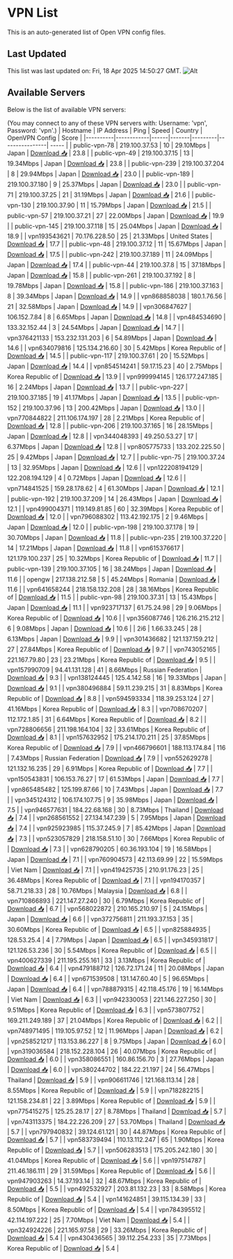 # VPN List

This is an auto-generated list of Open VPN config files.

## Last Updated

This list was last updated on: Fri, 18 Apr 2025 14:50:27 GMT.
![Alt](https://repobeats.axiom.co/api/embed/186b98318ef1479477931607c1ad7d823f12451f.svg "Repobeats analytics image")

## Available Servers

Below is the list of available VPN servers:

(You may connect to any of these VPN servers with: Username: 'vpn', Password: 'vpn'.)
| Hostname | IP Address | Ping | Speed | Country | OpenVPN Config | Score |
|----------|------------|------|-------|---------|----------------| ----- |
| public-vpn-78 | 219.100.37.53 | 10 | 29.10Mbps | Japan | [Download 📥](./configs/server_0_JP.ovpn) | 23.8 |
| public-vpn-49 | 219.100.37.15 | 13 | 19.34Mbps | Japan | [Download 📥](./configs/server_1_JP.ovpn) | 23.8 |
| public-vpn-239 | 219.100.37.204 | 8 | 29.94Mbps | Japan | [Download 📥](./configs/server_2_JP.ovpn) | 23.0 |
| public-vpn-189 | 219.100.37.180 | 9 | 25.37Mbps | Japan | [Download 📥](./configs/server_3_JP.ovpn) | 23.0 |
| public-vpn-71 | 219.100.37.25 | 21 | 31.19Mbps | Japan | [Download 📥](./configs/server_4_JP.ovpn) | 21.6 |
| public-vpn-130 | 219.100.37.90 | 11 | 15.79Mbps | Japan | [Download 📥](./configs/server_5_JP.ovpn) | 21.5 |
| public-vpn-57 | 219.100.37.21 | 27 | 22.00Mbps | Japan | [Download 📥](./configs/server_6_JP.ovpn) | 19.9 |
| public-vpn-145 | 219.100.37.118 | 15 | 25.04Mbps | Japan | [Download 📥](./configs/server_7_JP.ovpn) | 18.9 |
| vpn193543621 | 70.176.228.50 | 25 | 21.33Mbps | United States | [Download 📥](./configs/server_8_US.ovpn) | 17.7 |
| public-vpn-48 | 219.100.37.12 | 11 | 15.67Mbps | Japan | [Download 📥](./configs/server_9_JP.ovpn) | 17.5 |
| public-vpn-242 | 219.100.37.189 | 11 | 24.09Mbps | Japan | [Download 📥](./configs/server_10_JP.ovpn) | 17.4 |
| public-vpn-44 | 219.100.37.8 | 15 | 37.18Mbps | Japan | [Download 📥](./configs/server_11_JP.ovpn) | 15.8 |
| public-vpn-261 | 219.100.37.192 | 8 | 19.78Mbps | Japan | [Download 📥](./configs/server_12_JP.ovpn) | 15.8 |
| public-vpn-186 | 219.100.37.163 | 8 | 39.34Mbps | Japan | [Download 📥](./configs/server_13_JP.ovpn) | 14.9 |
| vpn868858038 | 180.1.76.56 | 21 | 32.58Mbps | Japan | [Download 📥](./configs/server_14_JP.ovpn) | 14.9 |
| vpn306847627 | 106.152.7.84 | 8 | 6.65Mbps | Japan | [Download 📥](./configs/server_15_JP.ovpn) | 14.8 |
| vpn484534690 | 133.32.152.44 | 3 | 24.54Mbps | Japan | [Download 📥](./configs/server_16_JP.ovpn) | 14.7 |
| vpn376421133 | 153.232.131.203 | 6 | 54.89Mbps | Japan | [Download 📥](./configs/server_17_JP.ovpn) | 14.6 |
| vpn634079816 | 125.134.216.60 | 30 | 5.42Mbps | Korea Republic of | [Download 📥](./configs/server_18_KR.ovpn) | 14.5 |
| public-vpn-117 | 219.100.37.61 | 20 | 15.52Mbps | Japan | [Download 📥](./configs/server_19_JP.ovpn) | 14.4 |
| vpn854514241 | 59.17.15.23 | 40 | 2.75Mbps | Korea Republic of | [Download 📥](./configs/server_20_KR.ovpn) | 13.9 |
| vpn999994145 | 126.177.247.185 | 16 | 2.24Mbps | Japan | [Download 📥](./configs/server_21_JP.ovpn) | 13.7 |
| public-vpn-227 | 219.100.37.185 | 19 | 41.17Mbps | Japan | [Download 📥](./configs/server_22_JP.ovpn) | 13.5 |
| public-vpn-152 | 219.100.37.96 | 13 | 200.42Mbps | Japan | [Download 📥](./configs/server_23_JP.ovpn) | 13.0 |
| vpn770844822 | 211.106.174.197 | 28 | 2.21Mbps | Korea Republic of | [Download 📥](./configs/server_24_KR.ovpn) | 12.8 |
| public-vpn-206 | 219.100.37.165 | 16 | 28.15Mbps | Japan | [Download 📥](./configs/server_25_JP.ovpn) | 12.8 |
| vpn344048393 | 49.250.53.27 | 17 | 6.37Mbps | Japan | [Download 📥](./configs/server_26_JP.ovpn) | 12.8 |
| vpn805775733 | 133.202.225.50 | 25 | 9.42Mbps | Japan | [Download 📥](./configs/server_27_JP.ovpn) | 12.7 |
| public-vpn-75 | 219.100.37.24 | 13 | 32.95Mbps | Japan | [Download 📥](./configs/server_28_JP.ovpn) | 12.6 |
| vpn122208194129 | 122.208.194.129 | 4 | 0.72Mbps | Japan | [Download 📥](./configs/server_29_JP.ovpn) | 12.6 |
| vpn714841525 | 159.28.178.62 | 4 | 61.30Mbps | Japan | [Download 📥](./configs/server_30_JP.ovpn) | 12.1 |
| public-vpn-192 | 219.100.37.209 | 14 | 26.43Mbps | Japan | [Download 📥](./configs/server_31_JP.ovpn) | 12.1 |
| vpn499004371 | 119.149.81.85 | 60 | 32.39Mbps | Korea Republic of | [Download 📥](./configs/server_32_KR.ovpn) | 12.0 |
| vpn796088302 | 113.42.192.175 | 2 | 9.46Mbps | Japan | [Download 📥](./configs/server_33_JP.ovpn) | 12.0 |
| public-vpn-198 | 219.100.37.178 | 19 | 30.70Mbps | Japan | [Download 📥](./configs/server_34_JP.ovpn) | 11.8 |
| public-vpn-235 | 219.100.37.220 | 14 | 17.21Mbps | Japan | [Download 📥](./configs/server_35_JP.ovpn) | 11.8 |
| vpn615376617 | 121.179.100.237 | 25 | 10.32Mbps | Korea Republic of | [Download 📥](./configs/server_36_KR.ovpn) | 11.7 |
| public-vpn-139 | 219.100.37.105 | 16 | 38.24Mbps | Japan | [Download 📥](./configs/server_37_JP.ovpn) | 11.6 |
| opengw | 217.138.212.58 | 5 | 45.24Mbps | Romania | [Download 📥](./configs/server_38_RO.ovpn) | 11.6 |
| vpn641658244 | 218.158.132.208 | 28 | 38.16Mbps | Korea Republic of | [Download 📥](./configs/server_39_KR.ovpn) | 11.5 |
| public-vpn-98 | 219.100.37.31 | 13 | 15.43Mbps | Japan | [Download 📥](./configs/server_40_JP.ovpn) | 11.1 |
| vpn923717137 | 61.75.24.98 | 29 | 9.06Mbps | Korea Republic of | [Download 📥](./configs/server_41_KR.ovpn) | 10.6 |
| vpn356087746 | 126.216.215.212 | 6 | 9.08Mbps | Japan | [Download 📥](./configs/server_42_JP.ovpn) | 10.6 |
| 2i6 | 1.66.33.245 | 28 | 6.13Mbps | Japan | [Download 📥](./configs/server_43_JP.ovpn) | 9.9 |
| vpn301436682 | 121.137.159.212 | 27 | 27.84Mbps | Korea Republic of | [Download 📥](./configs/server_44_KR.ovpn) | 9.7 |
| vpn743052165 | 221.167.79.80 | 23 | 23.21Mbps | Korea Republic of | [Download 📥](./configs/server_45_KR.ovpn) | 9.5 |
| vpn157990709 | 94.41.131.128 | 41 | 8.66Mbps | Russian Federation | [Download 📥](./configs/server_46_RU.ovpn) | 9.3 |
| vpn138124445 | 125.4.142.58 | 16 | 19.33Mbps | Japan | [Download 📥](./configs/server_47_JP.ovpn) | 9.1 |
| vpn380496884 | 59.11.239.215 | 31 | 8.83Mbps | Korea Republic of | [Download 📥](./configs/server_48_KR.ovpn) | 8.8 |
| vpn594593334 | 118.39.253.124 | 27 | 41.16Mbps | Korea Republic of | [Download 📥](./configs/server_49_KR.ovpn) | 8.3 |
| vpn708670207 | 112.172.1.85 | 31 | 6.64Mbps | Korea Republic of | [Download 📥](./configs/server_50_KR.ovpn) | 8.2 |
| vpn728806656 | 211.198.164.104 | 32 | 33.61Mbps | Korea Republic of | [Download 📥](./configs/server_51_KR.ovpn) | 8.1 |
| vpn157632952 | 175.214.170.211 | 25 | 37.85Mbps | Korea Republic of | [Download 📥](./configs/server_52_KR.ovpn) | 7.9 |
| vpn466796601 | 188.113.174.84 | 116 | 7.43Mbps | Russian Federation | [Download 📥](./configs/server_53_RU.ovpn) | 7.9 |
| vpn552629278 | 121.132.16.235 | 29 | 6.91Mbps | Korea Republic of | [Download 📥](./configs/server_54_KR.ovpn) | 7.7 |
| vpn150543831 | 106.153.76.27 | 17 | 61.53Mbps | Japan | [Download 📥](./configs/server_55_JP.ovpn) | 7.7 |
| vpn865485482 | 125.199.87.66 | 10 | 7.43Mbps | Japan | [Download 📥](./configs/server_56_JP.ovpn) | 7.7 |
| vpn345124312 | 106.174.107.75 | 9 | 35.98Mbps | Japan | [Download 📥](./configs/server_57_JP.ovpn) | 7.5 |
| vpn946577631 | 184.22.68.168 | 30 | 8.73Mbps | Thailand | [Download 📥](./configs/server_58_TH.ovpn) | 7.4 |
| vpn268561552 | 27.134.147.239 | 5 | 7.95Mbps | Japan | [Download 📥](./configs/server_59_JP.ovpn) | 7.4 |
| vpn925923985 | 115.37.245.9 | 7 | 85.42Mbps | Japan | [Download 📥](./configs/server_60_JP.ovpn) | 7.3 |
| vpn523057829 | 218.158.51.10 | 30 | 7.66Mbps | Korea Republic of | [Download 📥](./configs/server_61_KR.ovpn) | 7.3 |
| vpn628790205 | 60.36.193.104 | 19 | 16.58Mbps | Japan | [Download 📥](./configs/server_62_JP.ovpn) | 7.1 |
| vpn760904573 | 42.113.69.99 | 22 | 15.59Mbps | Viet Nam | [Download 📥](./configs/server_63_VN.ovpn) | 7.1 |
| vpn419425735 | 210.91.176.23 | 25 | 36.48Mbps | Korea Republic of | [Download 📥](./configs/server_64_KR.ovpn) | 7.1 |
| vpn194170357 | 58.71.218.33 | 28 | 10.76Mbps | Malaysia | [Download 📥](./configs/server_65_MY.ovpn) | 6.8 |
| vpn710866893 | 221.147.27.240 | 30 | 6.79Mbps | Korea Republic of | [Download 📥](./configs/server_66_KR.ovpn) | 6.7 |
| vpn568022872 | 210.165.210.97 | 5 | 24.15Mbps | Japan | [Download 📥](./configs/server_67_JP.ovpn) | 6.6 |
| vpn372756811 | 211.193.37.153 | 35 | 30.60Mbps | Korea Republic of | [Download 📥](./configs/server_68_KR.ovpn) | 6.5 |
| vpn825884935 | 128.53.25.4 | 4 | 7.79Mbps | Japan | [Download 📥](./configs/server_69_JP.ovpn) | 6.5 |
| vpn345931817 | 121.126.53.236 | 30 | 5.54Mbps | Korea Republic of | [Download 📥](./configs/server_70_KR.ovpn) | 6.5 |
| vpn400627339 | 211.195.255.161 | 33 | 3.13Mbps | Korea Republic of | [Download 📥](./configs/server_71_KR.ovpn) | 6.4 |
| vpn479188712 | 126.72.171.24 | 11 | 20.08Mbps | Japan | [Download 📥](./configs/server_72_JP.ovpn) | 6.4 |
| vpn671539508 | 131.147.60.40 | 5 | 96.65Mbps | Japan | [Download 📥](./configs/server_73_JP.ovpn) | 6.4 |
| vpn788879315 | 42.118.45.176 | 19 | 16.14Mbps | Viet Nam | [Download 📥](./configs/server_74_VN.ovpn) | 6.3 |
| vpn942330053 | 221.146.227.250 | 30 | 9.51Mbps | Korea Republic of | [Download 📥](./configs/server_75_KR.ovpn) | 6.3 |
| vpn573807752 | 169.211.249.189 | 37 | 21.04Mbps | Korea Republic of | [Download 📥](./configs/server_76_KR.ovpn) | 6.2 |
| vpn748971495 | 119.105.97.52 | 12 | 11.96Mbps | Japan | [Download 📥](./configs/server_77_JP.ovpn) | 6.2 |
| vpn258521217 | 113.153.86.227 | 8 | 9.75Mbps | Japan | [Download 📥](./configs/server_78_JP.ovpn) | 6.0 |
| vpn319036584 | 218.152.228.104 | 26 | 40.07Mbps | Korea Republic of | [Download 📥](./configs/server_79_KR.ovpn) | 6.0 |
| vpn358086551 | 160.86.156.70 | 3 | 27.76Mbps | Japan | [Download 📥](./configs/server_80_JP.ovpn) | 6.0 |
| vpn380244702 | 184.22.21.197 | 24 | 56.47Mbps | Thailand | [Download 📥](./configs/server_81_TH.ovpn) | 5.9 |
| vpn906611746 | 121.168.113.14 | 28 | 8.55Mbps | Korea Republic of | [Download 📥](./configs/server_82_KR.ovpn) | 5.9 |
| vpn718282215 | 121.158.234.81 | 22 | 3.89Mbps | Korea Republic of | [Download 📥](./configs/server_83_KR.ovpn) | 5.9 |
| vpn775415275 | 125.25.28.17 | 27 | 8.78Mbps | Thailand | [Download 📥](./configs/server_84_TH.ovpn) | 5.7 |
| vpn743113375 | 184.22.226.209 | 27 | 53.70Mbps | Thailand | [Download 📥](./configs/server_85_TH.ovpn) | 5.7 |
| vpn797940832 | 39.124.61.121 | 30 | 44.87Mbps | Korea Republic of | [Download 📥](./configs/server_86_KR.ovpn) | 5.7 |
| vpn583739494 | 110.13.112.247 | 65 | 1.90Mbps | Korea Republic of | [Download 📥](./configs/server_87_KR.ovpn) | 5.7 |
| vpn506283513 | 175.205.242.180 | 30 | 41.04Mbps | Korea Republic of | [Download 📥](./configs/server_88_KR.ovpn) | 5.6 |
| vpn197514787 | 211.46.186.111 | 29 | 31.59Mbps | Korea Republic of | [Download 📥](./configs/server_89_KR.ovpn) | 5.6 |
| vpn947903263 | 14.37.193.14 | 32 | 48.67Mbps | Korea Republic of | [Download 📥](./configs/server_90_KR.ovpn) | 5.5 |
| vpn492532927 | 203.81.132.23 | 33 | 8.58Mbps | Korea Republic of | [Download 📥](./configs/server_91_KR.ovpn) | 5.4 |
| vpn141624851 | 39.115.134.39 | 33 | 8.50Mbps | Korea Republic of | [Download 📥](./configs/server_92_KR.ovpn) | 5.4 |
| vpn784395512 | 42.114.197.222 | 25 | 7.70Mbps | Viet Nam | [Download 📥](./configs/server_93_VN.ovpn) | 5.4 |
| vpn324924226 | 221.165.97.58 | 29 | 33.26Mbps | Korea Republic of | [Download 📥](./configs/server_94_KR.ovpn) | 5.4 |
| vpn430436565 | 39.112.254.233 | 35 | 7.73Mbps | Korea Republic of | [Download 📥](./configs/server_95_KR.ovpn) | 5.4 |
